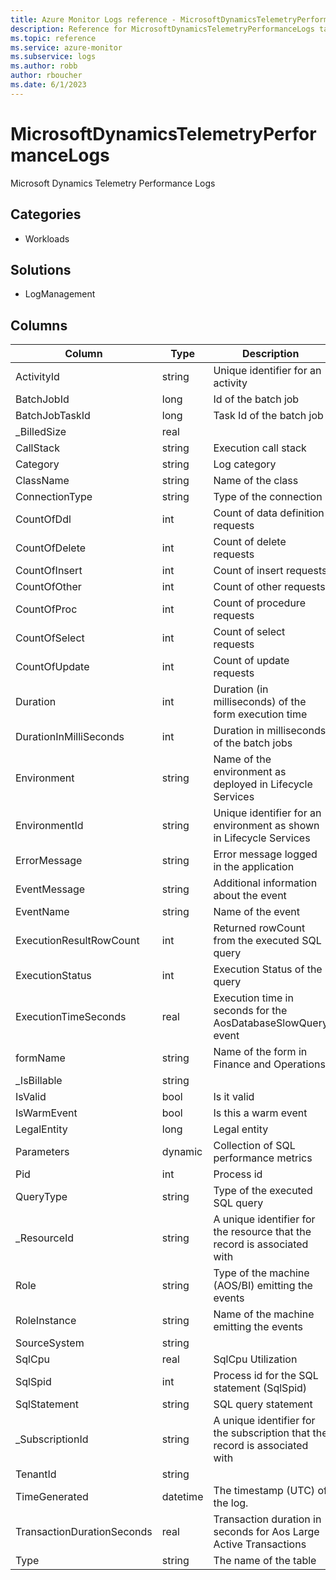```yaml
---
title: Azure Monitor Logs reference - MicrosoftDynamicsTelemetryPerformanceLogs
description: Reference for MicrosoftDynamicsTelemetryPerformanceLogs table in Azure Monitor Logs.
ms.topic: reference
ms.service: azure-monitor
ms.subservice: logs
ms.author: robb
author: rboucher
ms.date: 6/1/2023
---
```


# MicrosoftDynamicsTelemetryPerformanceLogs

 Microsoft Dynamics Telemetry Performance Logs

## Categories

- Workloads
## Solutions

- LogManagement




## Columns

| Column | Type | Description |
| --- | --- | --- |
| ActivityId | string | Unique identifier for an activity |
| BatchJobId | long | Id of the batch job |
| BatchJobTaskId | long | Task Id of the batch job |
| _BilledSize | real |  |
| CallStack | string | Execution call stack |
| Category | string | Log category |
| ClassName | string | Name of the class |
| ConnectionType | string | Type of the connection |
| CountOfDdl | int | Count of data definition requests |
| CountOfDelete | int | Count of delete requests |
| CountOfInsert | int | Count of insert requests |
| CountOfOther | int | Count of other requests |
| CountOfProc | int | Count of procedure requests |
| CountOfSelect | int | Count of select requests |
| CountOfUpdate | int | Count of update requests |
| Duration | int | Duration (in milliseconds) of the form execution time |
| DurationInMilliSeconds | int | Duration in milliseconds of the batch jobs |
| Environment | string | Name of the environment as deployed in Lifecycle Services |
| EnvironmentId | string | Unique identifier for an environment as shown in Lifecycle Services |
| ErrorMessage | string | Error message logged in the application  |
| EventMessage | string | Additional information about the event |
| EventName | string | Name of the event |
| ExecutionResultRowCount | int | Returned rowCount from the executed SQL query |
| ExecutionStatus | int | Execution Status of the query |
| ExecutionTimeSeconds | real | Execution time in seconds for the AosDatabaseSlowQuery event |
| formName | string | Name of the form in Finance and Operations |
| _IsBillable | string |  |
| IsValid | bool | Is it valid |
| IsWarmEvent | bool | Is this a warm event |
| LegalEntity | long | Legal entity |
| Parameters | dynamic | Collection of SQL performance metrics |
| Pid | int | Process id |
| QueryType | string | Type of the executed SQL query |
| _ResourceId | string | A unique identifier for the resource that the record is associated with |
| Role | string | Type of the machine (AOS/BI) emitting the events |
| RoleInstance | string | Name of the machine emitting the events |
| SourceSystem | string |  |
| SqlCpu | real | SqlCpu Utilization |
| SqlSpid | int | Process id for the SQL statement (SqlSpid) |
| SqlStatement | string | SQL query statement |
| _SubscriptionId | string | A unique identifier for the subscription that the record is associated with |
| TenantId | string |  |
| TimeGenerated | datetime | The timestamp (UTC) of the log. |
| TransactionDurationSeconds | real | Transaction duration in seconds for Aos Large Active Transactions |
| Type | string | The name of the table |
